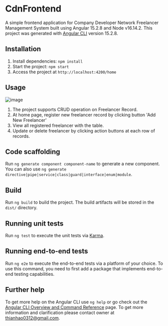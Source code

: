 # CdnFrontend

A simple frontend application for Company Developer Network Freelancer Management System built using Angular 15.2.8 and Node v16.14.2.
This project was generated with [Angular CLI](https://github.com/angular/angular-cli) version 15.2.8.

## Installation

1. Install dependencies: `npm install`
2. Start the project:  `npm start`
3. Access the project at `http://localhost:4200/home`

## Usage
![image](https://github.com/thianhao/cdn-frontend/assets/56263777/ca7320e3-f6ee-43bf-8726-c389d511168d)

1. The project supports CRUD operation on Freelancer Record.
2. At home page, register new freelancer record by clicking button 'Add New Freelancer'
3. View all registered freelancer with the table.
4. Update or delete freelancer by clicking action buttons at each row of records.

## Code scaffolding

Run `ng generate component component-name` to generate a new component. You can also use `ng generate directive|pipe|service|class|guard|interface|enum|module`.

## Build

Run `ng build` to build the project. The build artifacts will be stored in the `dist/` directory.

## Running unit tests

Run `ng test` to execute the unit tests via [Karma](https://karma-runner.github.io).

## Running end-to-end tests

Run `ng e2e` to execute the end-to-end tests via a platform of your choice. To use this command, you need to first add a package that implements end-to-end testing capabilities.

## Further help

To get more help on the Angular CLI use `ng help` or go check out the [Angular CLI Overview and Command Reference](https://angular.io/cli) page.
To get more information and clarification please contact owner at thianhao0312@gmail.com.
